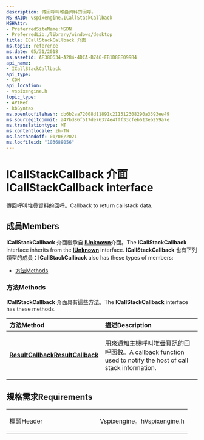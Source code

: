 ```yaml
---
description: 傳回呼叫堆疊資料的回呼。
MS-HAID: vspixengine.ICallStackCallback
MSHAttr:
- PreferredSiteName:MSDN
- PreferredLib:/library/windows/desktop
title: ICallStackCallback 介面
ms.topic: reference
ms.date: 05/31/2018
ms.assetid: AF380634-A284-4DCA-B746-FB1D8BE099B4
api_name:
- ICallStackCallback
api_type:
- COM
api_location:
- vspixengine.h
topic_type:
- APIRef
- kbSyntax
ms.openlocfilehash: db6b2aa72008d11891c211512308290a3393ee49
ms.sourcegitcommit: a47bd86f517de76374e4fff33cfeb613eb259a7e
ms.translationtype: MT
ms.contentlocale: zh-TW
ms.lasthandoff: 01/06/2021
ms.locfileid: "103688056"
---
```

# <a name="span-idvspixengineicallstackcallbackspanicallstackcallback-interface"></a><span data-ttu-id="78201-103"><span id="vspixengine.icallstackcallback"></span>ICallStackCallback 介面</span><span class="sxs-lookup"><span data-stu-id="78201-103"><span id="vspixengine.icallstackcallback"></span>ICallStackCallback interface</span></span>

<span data-ttu-id="78201-104">傳回呼叫堆疊資料的回呼。</span><span class="sxs-lookup"><span data-stu-id="78201-104">Callback to return callstack data.</span></span>

## <a name="members"></a><span data-ttu-id="78201-105">成員</span><span class="sxs-lookup"><span data-stu-id="78201-105">Members</span></span>

<span data-ttu-id="78201-106">**ICallStackCallback** 介面繼承自 [**IUnknown**](/windows/desktop/api/unknwn/nn-unknwn-iunknown)介面。</span><span class="sxs-lookup"><span data-stu-id="78201-106">The **ICallStackCallback** interface inherits from the [**IUnknown**](/windows/desktop/api/unknwn/nn-unknwn-iunknown) interface.</span></span> <span data-ttu-id="78201-107">**ICallStackCallback** 也有下列類型的成員：</span><span class="sxs-lookup"><span data-stu-id="78201-107">**ICallStackCallback** also has these types of members:</span></span>

-   [<span data-ttu-id="78201-108">方法</span><span class="sxs-lookup"><span data-stu-id="78201-108">Methods</span></span>](#methods)

### <a name="span-idmethodsspanmethods"></a><span data-ttu-id="78201-109"><span id="methods"></span>方法</span><span class="sxs-lookup"><span data-stu-id="78201-109"><span id="methods"></span>Methods</span></span>

<span data-ttu-id="78201-110">**ICallStackCallback** 介面具有這些方法。</span><span class="sxs-lookup"><span data-stu-id="78201-110">The **ICallStackCallback** interface has these methods.</span></span>

<table><colgroup><col style="width: 50%" /><col style="width: 50%" /></colgroup><thead><tr class="header"><th style="text-align: left;"><span data-ttu-id="78201-111">方法</span><span class="sxs-lookup"><span data-stu-id="78201-111">Method</span></span></th><th style="text-align: left;"><span data-ttu-id="78201-112">描述</span><span class="sxs-lookup"><span data-stu-id="78201-112">Description</span></span></th></tr></thead><tbody><tr class="odd"><td style="text-align: left;"><span data-ttu-id="78201-113"><a href="/windows/desktop/direct3dtools/icallstackcallback-resultcallback-dword-callstackframe-arr"><strong>ResultCallback</strong></a></span><span class="sxs-lookup"><span data-stu-id="78201-113"><a href="/windows/desktop/direct3dtools/icallstackcallback-resultcallback-dword-callstackframe-arr"><strong>ResultCallback</strong></a></span></span></td><td style="text-align: left;"><p><span data-ttu-id="78201-114">用來通知主機呼叫堆疊資訊的回呼函數。</span><span class="sxs-lookup"><span data-stu-id="78201-114">A callback function used to notify the host of call stack information.</span></span></p></td></tr></tbody></table>

 

## <a name="requirements"></a><span data-ttu-id="78201-115">規格需求</span><span class="sxs-lookup"><span data-stu-id="78201-115">Requirements</span></span>

<table><colgroup><col style="width: 50%" /><col style="width: 50%" /></colgroup><tbody><tr class="odd"><td><p><span data-ttu-id="78201-116">標頭</span><span class="sxs-lookup"><span data-stu-id="78201-116">Header</span></span></p></td><td><span data-ttu-id="78201-117">Vspixengine。h</span><span class="sxs-lookup"><span data-stu-id="78201-117">Vspixengine.h</span></span></td></tr></tbody></table>

 

 
